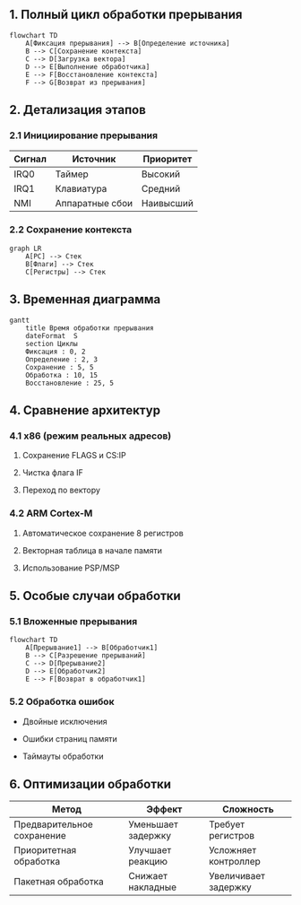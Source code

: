 ## 1. Полный цикл обработки прерывания
```mermaid
flowchart TD
    A[Фиксация прерывания] --> B[Определение источника]
    B --> C[Сохранение контекста]
    C --> D[Загрузка вектора]
    D --> E[Выполнение обработчика]
    E --> F[Восстановление контекста]
    F --> G[Возврат из прерывания]
```
## 2. Детализация этапов

### 2.1 Инициирование прерывания

|Сигнал|Источник|Приоритет|
|---|---|---|
|IRQ0|Таймер|Высокий|
|IRQ1|Клавиатура|Средний|
|NMI|Аппаратные сбои|Наивысший|

### 2.2 Сохранение контекста
```mermaid
graph LR
    A[PC] --> Стек
    B[Флаги] --> Стек
    C[Регистры] --> Стек
```
## 3. Временная диаграмма
```mermaid
gantt
    title Время обработки прерывания
    dateFormat  S
    section Циклы
    Фиксация : 0, 2
    Определение : 2, 3
    Сохранение : 5, 5
    Обработка : 10, 15
    Восстановление : 25, 5
```
## 4. Сравнение архитектур

### 4.1 x86 (режим реальных адресов)

1. Сохранение FLAGS и CS:IP
    
2. Чистка флага IF
    
3. Переход по вектору
    

### 4.2 ARM Cortex-M

1. Автоматическое сохранение 8 регистров
    
2. Векторная таблица в начале памяти
    
3. Использование PSP/MSP
    

## 5. Особые случаи обработки

### 5.1 Вложенные прерывания
```mermaid
flowchart TD
    A[Прерывание1] --> B[Обработчик1]
    B --> C[Разрешение прерываний]
    C --> D[Прерывание2]
    D --> E[Обработчик2]
    E --> F[Возврат в обработчик1]
```
### 5.2 Обработка ошибок

- Двойные исключения
    
- Ошибки страниц памяти
    
- Таймауты обработки
    

## 6. Оптимизации обработки

|Метод|Эффект|Сложность|
|---|---|---|
|Предварительное сохранение|Уменьшает задержку|Требует регистров|
|Приоритетная обработка|Улучшает реакцию|Усложняет контроллер|
|Пакетная обработка|Снижает накладные|Увеличивает задержку|
